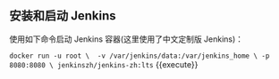 ## 安装和启动 Jenkins

使用如下命令启动 Jenkins 容器(这里使用了中文定制版 Jenkins)：

`docker run -u root \ 
    -v /var/jenkins/data:/var/jenkins_home \
    -p 8080:8080 \
    jenkinszh/jenkins-zh:lts`
{{execute}}